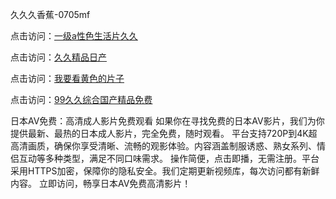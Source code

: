 久久久香蕉-0705mf

点击访问：<a href="https://fdhf-454.pages.dev/">一级a性色生活片久久</a>

点击访问：<a href="https://bered.pages.dev/">久久精品日产</a>

点击访问：<a href="https://rtj-3zo.pages.dev/">我要看黄色的片子</a>

点击访问：<a href="https://vassv.pages.dev/">99久久综合国产精品免费</a>

日本AV免费：高清成人影片免费观看
如果你在寻找免费的日本AV影片，我们为你提供最新、最热的日本成人影片，完全免费，随时观看。
平台支持720P到4K超高清画质，确保你享受清晰、流畅的观影体验。内容涵盖制服诱惑、熟女系列、情侣互动等多种类型，满足不同口味需求。
操作简便，点击即播，无需注册。平台采用HTTPS加密，保障你的隐私安全。我们定期更新视频库，每次访问都有新鲜内容。
立即访问，畅享日本AV免费高清影片！

<span style="display:none;">[Canonical link](）</span>


